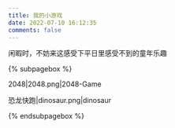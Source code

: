 ```yaml
---
title: 我的小游戏
date: 2022-07-10 16:12:35
comments: false
---
```


闲暇时，不妨来这感受下平日里感受不到的童年乐趣

{% subpagebox %} 

2048|2048.png|2048-Game

恐龙快跑|dinosaur.png|dinosaur

{% endsubpagebox %}
